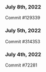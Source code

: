 ### July 8th, 2022

Commit #129339

### July 5th, 2022

Commit #314353


### July 4th, 2022

Commit #72281

